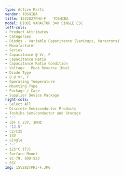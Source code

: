 ```yaml
---
type: Active Parts
vendor: TOSHIBA
title: 1SV282TPH3-F　　TOSHIBA
model: DIODE VARACTOR 34V SINGLE ESC
left-cols:
- Product Attributes
- Categories
- Diodes - Variable Capacitance (Varicaps, Varactors)
- Manufacturer
- Series
- Capacitance @ Vr, F
- Capacitance Ratio
- Capacitance Ratio Condition
- Voltage - Peak Reverse (Max)
- Diode Type
- Q @ Vr, F
- Operating Temperature
- Mounting Type
- Package / Case
- Supplier Device Package
right-cols:
- Select All
- Discrete Semiconductor Products
- Toshiba Semiconductor and Storage
- '-'
- 3pF @ 25V, 1MHz
- '12.5'
- C2/C25
- 34V
- Single
- '-'
- 125°C (TJ)
- Surface Mount
- SC-79, SOD-523
- ESC
img: 1SV282TPH3-F.JPG
---
```

